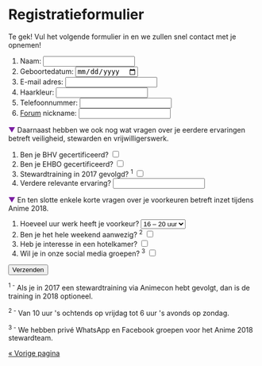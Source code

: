 # Registratieformulier

Te gek! Vul het volgende formulier in en we zullen snel contact met je opnemen!

<p style="display: none" id="error" class="error">Eén van de velden was niet goed ingevuld, sorry! Probeer het nog eens.</p>
<script>
if (document.location.hash == '#error')
  document.getElementById('error').style.display = 'block';
</script>

<form action="registratie.php" method="post">
  <ol>
    <li>
      <label for="naam">Naam:</label>
      <input type="text" required name="naam" id="naam" />
    </li>
    <li>
      <label for="geboortedatum">Geboortedatum:</label>
      <input type="date" required name="geboortedatum" id="geboortedatum" />
    </li>
    <li>
      <label for="email">E-mail adres:</label>
      <input type="email" name="email" id="email" />
    </li>
    <li>
      <label for="haarkleur">Haarkleur:</label>
      <input type="text" required name="haarkleur" id="haarkleur" />
    </li>
    <li>
      <label for="telefoonnummer">Telefoonnummer:</label>
      <input type="text" required name="telefoonnummer" id="telefoonnummer" />
    </li>
    <li>
      <label for="forumnickname"><a href="https://forum.animecon.nl" target="_blank">Forum</a> nickname:</label>
      <input type="text" name="forumnickname" id="forumnickname" />
    </li>
  </ol>

<span style="color: #7B1FA2">▼</span> Daarnaast hebben we ook nog wat vragen over je eerdere
ervaringen betreft veiligheid, stewarden en vrijwilligerswerk.

  <ol>
    <li>
      <label for="bhv">Ben je BHV gecertificeerd?</label>
      <input type="checkbox" name="bhv" id="bhv" />
    </li>
    <li>
      <label for="ehbo">Ben je EHBO gecertificeerd?</label>
      <input type="checkbox" name="ehbo" id="ehbo" />
    </li>
    <li>
      <label for="stewardtraining">Stewardtraining in 2017 gevolgd? <sup>1</sup></label>
      <input type="checkbox" name="stewardtraining" id="stewardtraining" />
    </li>
    <li>
      <label for="ervaring">Verdere relevante ervaring?</label>
      <input type="text" name="ervaring" id="ervaring" />
    </li>
  </ol>

<span style="color: #7B1FA2">▼</span> En ten slotte enkele korte vragen over je voorkeuren betreft
inzet tijdens Anime 2018.

  <ol>
    <li>
      <label for="uren">Hoeveel uur werk heeft je voorkeur?</label>
      <select name="uren" id="uren">
        <option>12 – 16 uur</option>
        <option selected>16 – 20 uur</option>
        <option>20+ uur</option>
      </select>
    </li>
    <li>
      <label for="aanwezig">Ben je het hele weekend aanwezig? <sup>2</sup></label>
      <input type="checkbox" name="aanwezig" id="aanwezig" />
    </li>
    <li>
      <label for="hotel">Heb je interesse in een hotelkamer?</label>
      <input type="checkbox" name="hotel" id="hotel" />
    </li>
    <li>
      <label for="social">Wil je in onze social media groepen? <sup>3</sup></label>
      <input type="checkbox" name="social" id="social" />
    </li>
  </ol>

  <input type="submit" value="Verzenden" />
</form>

<sup>1 -</sup> Als je in 2017 een stewardtraining via Animecon hebt gevolgt, dan is de training in
2018 optioneel.</span>

<sup>2 -</sup> Van 10 uur 's ochtends op vrijdag tot 6 uur 's avonds op zondag.

<sup>3 -</sup> We hebben privé WhatsApp en Facebook groepen voor het Anime 2018 stewardteam.

[« Vorige pagina](index.html)

